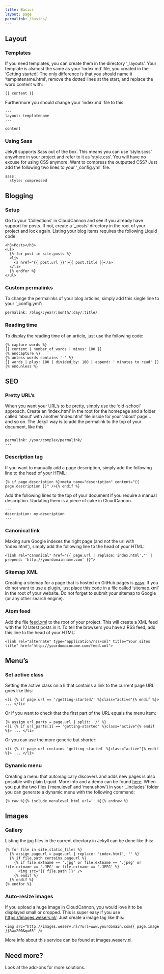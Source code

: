 ```yaml
---
title: Basics
layout: page
permalink: /basics/
---
```



## Layout

### Templates

If you need templates, you can create them in the directory ‘_layouts’. Your template is alsmost the same as your ‘index.md’ file, you created in the ‘Getting started’. The only difference is that you should name it ‘templatename.html’, remove the dotted lines at the start, and replace the word content with:

```
{{ content }}
```

Furthermore you should change your ‘index.md’ file to this:

```
---
layout: templatename
---

content
```

### Using Sass

Jekyll supports Sass out of the box. This means you can use ‘style.scss’ anywhere in your project and refer to it as ‘style.css’. You will have no excuse for using CSS anymore. Want to compress the outputted CSS? Just add the following two lines to your ‘_config.yml’ file.

```
sass:
  style: compressed
```

## Blogging

### Setup

Go to your ‘Collections’ in CloudCannon and see if you already have support for posts. If not, create a ‘_posts’ directory in the root of your project and look again. Listing your blog items requires the following Liquid code:

```
<h3>Posts</h3>
<ul>
  {% for post in site.posts %}
  <li>
    <a href="{{ post.url }}">{{ post.title }}</a>
  </li>
  {% endfor %}
</ul>
```

### Custom permalinks

To change the permalinks of your blog articles, simply add this single line to your ‘_config.yml’:

```
permalink: /blog/:year/:month/:day/:title/
```

### Reading time

To display the reading time of an article, just use the following code:

```
{% capture words %}
{{ content | number_of_words | minus: 180 }}
{% endcapture %}
{% unless words contains '-' %}
{{ words | plus: 180 | divided_by: 180 | append: ' minutes to read' }}
{% endunless %}
```

## SEO

### Pretty URL’s

When you want your URL’s to be pretty, simply use the ‘old-school’ approach. Create an ‘index.html’ in the root for the homepage and a folder called ‘about’ with another ‘index.html’ file inside for your ‘about’ page… and so on. The Jekyll way is to add the permalink to the top of your document, like this:

```
---
permalink: /your/complex/permalink/
---
```

### Description tag

If you want to manually add a page description, simply add the following line to the head of your HTML:

```
{% if page.description %}<meta name="description" content="{{ page.description }}" />{% endif %}
```

Add the following lines to the top of your document if you require a manual description. Updating them is a piece of cake in CloudCannon.

```
---
description: my-description
---
```

### Canonical link

Making sure Google indexes the right page (and not the url with ‘index.html’), simply add the following line to the head of your HTML:

```
<link rel="canonical" href="{{ page.url | replace:'index.html','' | prepend: 'http://yourdomainname.com' }}">
```

### Sitemap XML

Creating a sitemap for a page that is hosted on GitHub pages is [easy](https://help.github.com/articles/sitemaps-for-github-pages/). If you do not want to use a plugin, just place [this](https://github.com/CloudCannon/Jekyll-Tips/blob/master/sitemap.xml) code in a file called ‘sitemap.xml’ in the root of your website. Do not forget to submit your sitemap to Google (or any other search engine).

### Atom feed

Add the file [feed.xml](https://github.com/jnvsor/jekyll-dynamic-menu/blob/master/feed.xml) to the root of your project. This will create a XML feed with the 10 latest posts in it. To tell the browsers you have a RSS feed, add this line to the head of your HTML:

```
<link rel="alternate" type="application/rss+xml" title="Your sites title" href="http://yourdomainname.com/feed.xml">
```

## Menu’s

### Set active class

Setting the active class on a li that contains a link to the current page URL goes like this:

```
<li {% if page.url == '/getting-started/' %}class="active"{% endif %}> ... </li>
```

Or if you want to check that the first part of the URL equals the menu item:

```
{% assign url_parts = page.url | split: '/' %}
<li {% if url_parts[1] == 'getting-started' %}class="active"{% endif %}> ... </li>
```

Or you can use the more generic but shorter:

```
<li {% if page.url contains 'getting-started' %}class="active"{% endif %}> ... </li>
```

### Dynamic menu

Creating a menu that automagically discovers and adds new pages is also possible with plain Liquid. More info and a demo can be found [here](https://github.com/jnvsor/jekyll-dynamic-menu). When you put the two files (‘menulevel’ and ‘menushow’) in your ‘_includes’ folder you can generate a dynamic menu with the following command:

```
{% raw %}{% include menulevel.html url='' %}{% endraw %}
```

## Images

### Gallery

Listing the jpg files in the current directory in Jekyll can be done like this:

```
{% for file in site.static_files %}
  {% assign pageurl = page.url | replace: 'index.html', '' %}
  {% if file.path contains pageurl %}
    {% if file.extname == '.jpg' or file.extname == '.jpeg' or file.extname == '.JPG' or file.extname == '.JPEG' %}
      <img src="{{ file.path }}" />
    {% endif %}
  {% endif %}
{% endfor %}
```

### Auto-resize images

If you upload a huge image in CloudCannon, you would love it to be displayed small or cropped. This is super easy if you use https://images.weserv.nl/. Just create a image tag like this:

```
<img src="http://images.weserv.nl/?url=www.yourdomain.com{{ page.image }}&w=200&q=65" />
```

More info about this service can be found at images.weserv.nl.

## Need more?

Look at the add-ons for more solutions.
